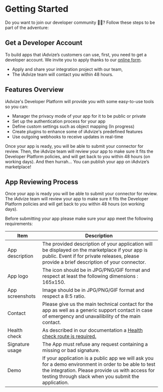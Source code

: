 # Getting Started
Do you want to join our developer community 🤘🏽? Follow these steps to be part of the adventure:

## Get a Developer Account
To build apps that iAdvize’s customers can use, first, you need to get a developer account.
We invite you to apply thanks to our [online form](https://docs.google.com/forms/d/e/1FAIpQLSfKbBBwHtXU60D0bw6dPejF1_h2VBiPAf60LpQWtJ7h6dvXeg/viewform?usp=sf_link).

* Apply and share your integration project with our team,
* The iAdvize team will contact you within 48 hours.

## Features Overview
iAdvize's Developer Platform will provide you with some easy-to-use tools so you can:

* Manager the privacy mode of your app for it to be public or private
* Set up the authentication process for your app
* Define custom settings such as object mapping (In progress)
* Create plugins to enhance some of iAdvize's predefined features
* Use outgoing webhooks to receive updates in real-time

Once your app is ready, you will be able to submit your connector for review.
Then, the iAdvize team will review your app to make sure it fits the Developer Platform policies, and will get back to you within 48 hours (on working days).
And then hurrah... You can publish your app on iAdvize’s marketplace!

## App Reviewing Process

Once your app is ready you will be able to submit your connector for review. The iAdvize team will review your app to make sure it fits the Developer Platform policies and will get back to you within 48 hours (on working days).

Before submitting your app please make sure your app meet the following requirements:

| Item                           | Description                  |
| ------------------------------ | ---------------------------- |
| App description      | The provided description of your application will be displayed on the marketplace if your app is public. Event if for private releases, please provide a brief description of your connector. |
| App logo             | The icon should be in JPG/PNG/GIF format and respect at least the following dimensions : 165x150. |
| App screenshots      | Image should be in JPG/PNG/GIF format and respect a 8:5 ratio. |
| Contact | Please give us the main technical contact for the app as well as a generic support contact in case of emergency and unavailibility of the main contact. |
| Health check   | As described in our documentation a [Health check route is required.](https://developers.iadvize.com/documentation#health-check) |
| Signature usage  | The App must refuse any request containing a missing or bad signature. |
| Demo                        | If your application is a public app we will ask you for a demo environment in order to be able to test the integration. Please provide us with access for testing through slack when you submit the application.  |